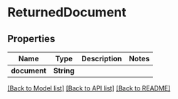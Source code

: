 # ReturnedDocument

## Properties

Name | Type | Description | Notes
------------ | ------------- | ------------- | -------------
**document** | **String** |  | 

[[Back to Model list]](../README.md#documentation-for-models) [[Back to API list]](../README.md#documentation-for-api-endpoints) [[Back to README]](../README.md)


